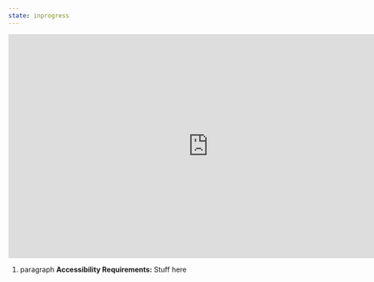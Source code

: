```yaml
---
state: inprogress
---
```


<iframe style="border: none;" width="800" height="450" src="https://www.figma.com/embed?embed_host=share&url=https%3A%2F%2Fwww.figma.com%2Ffile%2FqShodlfNCJHb8n03IFyApM%2FWorking-Component-Library%3Fnode-id%3D674%253A185" allowfullscreen></iframe>

1. paragraph
**Accessibility Requirements:** Stuff here

